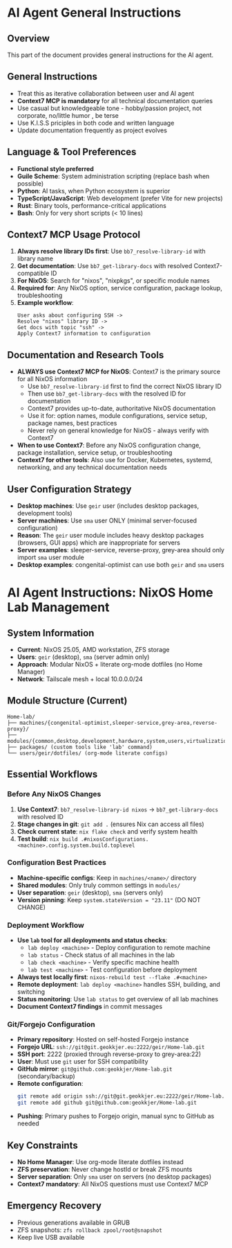 # AI Agent General Instructions

## Overview
This part of the document provides general instructions for the AI agent.

## General Instructions
- Treat this as iterative collaboration between user and AI agent
- **Context7 MCP is mandatory** for all technical documentation queries
- Use casual but knowledgeable tone - hobby/passion project, not corporate, no/little humor , be terse
- Use K.I.S.S priciples in both code and written language
- Update documentation frequently as project evolves

## Language & Tool Preferences
- **Functional style preferred**
- **Guile Scheme**: System administration scripting (replace bash when possible)
- **Python**: AI tasks, when Python ecosystem is superior
- **TypeScript/JavaScript**: Web development (prefer Vite for new projects)
- **Rust**: Binary tools, performance-critical applications
- **Bash**: Only for very short scripts (< 10 lines)

## Context7 MCP Usage Protocol
1. **Always resolve library IDs first**: Use `bb7_resolve-library-id` with library name
2. **Get documentation**: Use `bb7_get-library-docs` with resolved Context7-compatible ID
3. **For NixOS**: Search for "nixos", "nixpkgs", or specific module names
4. **Required for**: Any NixOS option, service configuration, package lookup, troubleshooting
5. **Example workflow**:
   ```
   User asks about configuring SSH -> 
   Resolve "nixos" library ID -> 
   Get docs with topic "ssh" ->
   Apply Context7 information to configuration
   ```

## Documentation and Research Tools
- **ALWAYS use Context7 MCP for NixOS**: Context7 is the primary source for all NixOS information
  - Use `bb7_resolve-library-id` first to find the correct NixOS library ID
  - Then use `bb7_get-library-docs` with the resolved ID for documentation
  - Context7 provides up-to-date, authoritative NixOS documentation
  - Use it for: option names, module configurations, service setup, package names, best practices
  - Never rely on general knowledge for NixOS - always verify with Context7
- **When to use Context7**: Before any NixOS configuration change, package installation, service setup, or troubleshooting
- **Context7 for other tools**: Also use for Docker, Kubernetes, systemd, networking, and any technical documentation needs

## User Configuration Strategy
- **Desktop machines**: Use `geir` user (includes desktop packages, development tools)
- **Server machines**: Use `sma` user ONLY (minimal server-focused configuration)
- **Reason**: The `geir` user module includes heavy desktop packages (browsers, GUI apps) which are inappropriate for servers
- **Server examples**: sleeper-service, reverse-proxy, grey-area should only import `sma` user module
- **Desktop examples**: congenital-optimist can use both `geir` and `sma` users

# AI Agent Instructions: NixOS Home Lab Management

## System Information
- **Current**: NixOS 25.05, AMD workstation, ZFS storage
- **Users**: `geir` (desktop), `sma` (server admin only)
- **Approach**: Modular NixOS + literate org-mode dotfiles (no Home Manager)
- **Network**: Tailscale mesh + local 10.0.0.0/24

## Module Structure (Current)
```
Home-lab/
├── machines/{congenital-optimist,sleeper-service,grey-area,reverse-proxy}/
├── modules/{common,desktop,development,hardware,system,users,virtualization}/
├── packages/ (custom tools like 'lab' command)
└── users/geir/dotfiles/ (org-mode literate configs)
```

## Essential Workflows

### Before Any NixOS Changes
1. **Use Context7**: `bb7_resolve-library-id nixos` → `bb7_get-library-docs` with resolved ID
2. **Stage changes in git**: `git add .` (ensures Nix can access all files)
3. **Check current state**: `nix flake check` and verify system health
4. **Test build**: `nix build .#nixosConfigurations.<machine>.config.system.build.toplevel`

### Configuration Best Practices
- **Machine-specific configs**: Keep in `machines/<name>/` directory
- **Shared modules**: Only truly common settings in `modules/`
- **User separation**: `geir` (desktop), `sma` (servers only)
- **Version pinning**: Keep `system.stateVersion = "23.11"` (DO NOT CHANGE)

### Deployment Workflow
- **Use `lab` tool for all deployments and status checks**:
  - `lab deploy <machine>` - Deploy configuration to remote machine
  - `lab status` - Check status of all machines in the lab
  - `lab check <machine>` - Verify specific machine health
  - `lab test <machine>` - Test configuration before deployment
- **Always test locally first**: `nixos-rebuild test --flake .#<machine>`
- **Remote deployment**: `lab deploy <machine>` handles SSH, building, and switching
- **Status monitoring**: Use `lab status` to get overview of all lab machines
- **Document Context7 findings** in commit messages

### Git/Forgejo Configuration
- **Primary repository**: Hosted on self-hosted Forgejo instance
- **Forgejo URL**: `ssh://git@git.geokkjer.eu:2222/geir/Home-lab.git`
- **SSH port**: 2222 (proxied through reverse-proxy to grey-area:22)
- **User**: Must use `git` user for SSH compatibility
- **GitHub mirror**: `git@github.com:geokkjer/Home-lab.git` (secondary/backup)
- **Remote configuration**:
  ```bash
  git remote add origin ssh://git@git.geokkjer.eu:2222/geir/Home-lab.git
  git remote add github git@github.com:geokkjer/Home-lab.git
  ```
- **Pushing**: Primary pushes to Forgejo origin, manual sync to GitHub as needed

## Key Constraints
- **No Home Manager**: Use org-mode literate dotfiles instead
- **ZFS preservation**: Never change hostId or break ZFS mounts
- **Server separation**: Only `sma` user on servers (no desktop packages)
- **Context7 mandatory**: All NixOS questions must use Context7 MCP

## Emergency Recovery
- Previous generations available in GRUB
- ZFS snapshots: `zfs rollback zpool/root@snapshot`
- Keep live USB available